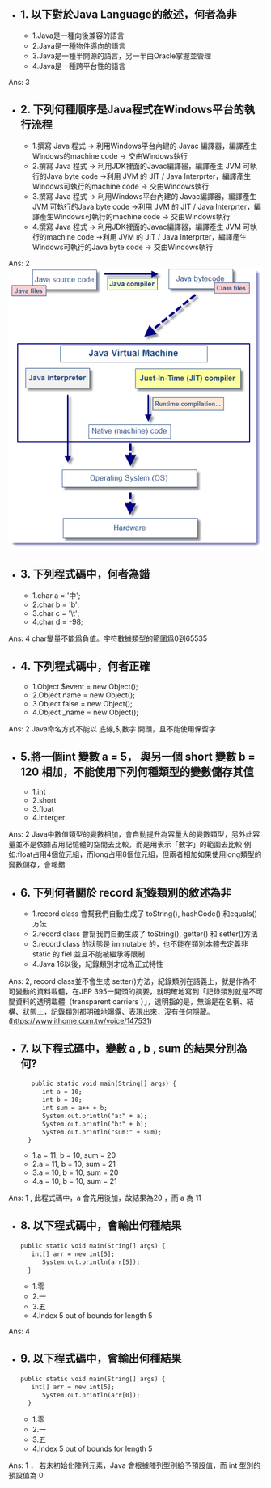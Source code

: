 - ## 1. 以下對於Java Language的敘述，何者為非
  - 1.Java是一種向後兼容的語言
  - 2.Java是一種物件導向的語言
  - 3.Java是一種半開源的語言，另一半由Oracle掌握並管理
  - 4.Java是一種跨平台性的語言

Ans: 3



- ## 2. 下列何種順序是Java程式在Windows平台的執行流程

  - 1.撰寫 Java 程式 -> 利用Windows平台內建的 Javac 編譯器，編譯產生Windows的machine code -> 交由Windows執行
  - 2.撰寫 Java 程式 -> 利用JDK裡面的Javac編譯器，編譯產生 JVM 可執行的Java byte code ->利用 JVM 的 JIT / Java Interprter，編譯產生Windows可執行的machine code ->  交由Windows執行
  - 3.撰寫 Java 程式 -> 利用Windows平台內建的 Javac編譯器，編譯產生 JVM 可執行的Java byte code ->利用 JVM 的 JIT / Java Interprter，編譯產生Windows可執行的machine code ->  交由Windows執行
  - 4.撰寫 Java 程式 -> 利用JDK裡面的Javac編譯器，編譯產生 JVM 可執行的machine code ->利用 JVM 的 JIT / Java Interprter，編譯產生Windows可執行的Java byte code ->  交由Windows執行

Ans: 2 ![](assets/java_execution_flow.png)

- ## 3. 下列程式碼中，何者為錯
  - 1.char a = '中';
  - 2.char b = 'b';
  - 3.char c = '\t';
  - 4.char d = -98;

Ans: 4 char變量不能爲負值。字符數據類型的範圍爲0到65535

- ## 4. 下列程式碼中，何者正確
  - 1.Object $event = new Object();
  - 2.Object name = new Object();
  - 3.Object false = new Object();
  - 4.Object _name = new Object();
  
Ans: 2 Java命名方式不能以 底線,$,數字 開頭，且不能使用保留字

- ## 5.將一個int 變數 a = 5， 與另一個 short 變數 b = 120 相加，不能使用下列何種類型的變數儲存其值
  - 1.int
  - 2.short
  - 3.float
  - 4.Interger

Ans: 2 Java中數值類型的變數相加，會自動提升為容量大的變數類型，另外此容量並不是依據占用記憶體的空間去比較，而是用表示「數字」的範圍去比較
       例如:float占用4個位元組，而long占用8個位元組，但兩者相加如果使用long類型的變數儲存，會報錯

- ## 6. 下列何者關於 record 紀錄類別的敘述為非
  - 1.record class 會幫我們自動生成了 toString(), hashCode() 和equals()方法
  - 2.record class 會幫我們自動生成了 toString(), getter() 和 setter()方法
  - 3.record class 的狀態是 immutable 的，也不能在類別本體去定義非 static 的 fiel 並且不能被繼承等限制
  - 4.Java 16以後，紀錄類別才成為正式特性

Ans: 2, record class並不會生成 setter()方法，紀錄類別在語義上，就是作為不可變動的資料載體，在JEP 395一開頭的摘要，就明確地寫到「記錄類別就是不可變資料的透明載體（transparent carriers ）」，透明指的是，無論是在名稱、結構、狀態上，記錄類別都明確地曝露、表現出來，沒有任何隱藏。(<https://www.ithome.com.tw/voice/147531>)

- ## 7. 以下程式碼中，變數 a , b , sum 的結果分別為何? 
  ```
     public static void main(String[] args) {
        int a = 10;
        int b = 10;
        int sum = a++ + b;
        System.out.println("a:" + a);
        System.out.println("b:" + b);
        System.out.println("sum:" + sum);
    }
  ```
  - 1.a = 11, b = 10, sum = 20
  - 2.a = 11, b = 10, sum = 21
  - 3.a = 10, b = 10, sum = 20
  - 4.a = 10, b = 10, sum = 21

Ans: 1 , 此程式碼中，a 會先用後加，故結果為20 ，而 a 為 11


- ## 8. 以下程式碼中，會輸出何種結果

  ``` 
  public static void main(String[] args) {
     int[] arr = new int[5];
        System.out.println(arr[5]);
    }
  ```
  - 1.零
  - 2.一
  - 3.五
  - 4.Index 5 out of bounds for length 5

Ans: 4 

- ## 9. 以下程式碼中，會輸出何種結果

  ```
  public static void main(String[] args) {
     int[] arr = new int[5];
        System.out.println(arr[0]);
    }
  ```

  - 1.零
  - 2.一
  - 3.五
  - 4.Index 5 out of bounds for length 5

Ans: 1 ， 若未初始化陣列元素，Java 會根據陣列型別給予預設值，而 int 型別的預設值為 0

